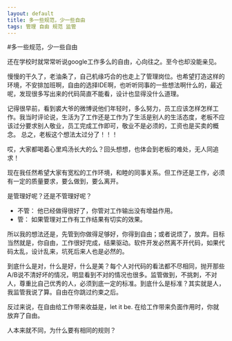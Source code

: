 ```yaml
---
layout: default
title: 多一些规范，少一些自由
tags: 管理 自由 规范 监管
---
```


#多一些规范，少一些自由

还在学校时就常常听说google工作多么的自由，心向往之。至今也却没能亲见。

慢慢的干久了，老油条了，自己机缘巧合的也走上了管理岗位。也希望打造这样的环境，不安排加班啊，自由的选择IDE啊，也听听同事的一些想法啊什么的，最近呢，发现很多写出来的代码简直不能看，设计也显得没什么道理。

记得很早前，看到裘大爷的微博说他们年轻时，多么努力，员工应该怎样怎样工作。我当时评论说，生活为了工作还是工作为了生活是别人的生活态度，老板不应该过分要求别人敬业，员工完成工作即可，敬业不是必须的，工资也是买卖的概念。 总之，老板这个想法太过分了！！！

哎，大家都喝着心里鸡汤长大的么？回头想想，也体会到老板的难处，无人同追求！

现在我任然希望大家有宽松的工作环境，和睦的同事关系。但工作还是工作，必须有一定的质量要求，要么做到，要么离开。

是管理好呢？还是不管理好呢？

- 不管： 他已经做得很好了，你管对工作输出没有增益作用。
- 管： 如果管理对工作有工作结果有切实的效果。

所以我的想法还是，先管到你做得足够好，你得到自由；或者说烦了，放弃。目标当然就是，你自由，工作很好完成，结果驱动。软件开发必然离不开代码，如果代码太乱，设计乱来，坑死后来人也是必然的。

到底什么是对，什么是好，什么是美？每个人对代码的看法都不尽相同，抛开那些A/B说不清好坏的情况，明显看到不对的情况也很多。监管做到，不挑刺，不对人，尊重比自己优秀的人，必须到底一定的标准。到底什么是标准？其实就是人，我监管我说了算。自由在你跳过约束之后。

反过来说，在自由给工作带来收益是，let it be. 在给工作带来负面作用时，你就放弃了自由。

人本来就不同，为什么要有相同的规则？